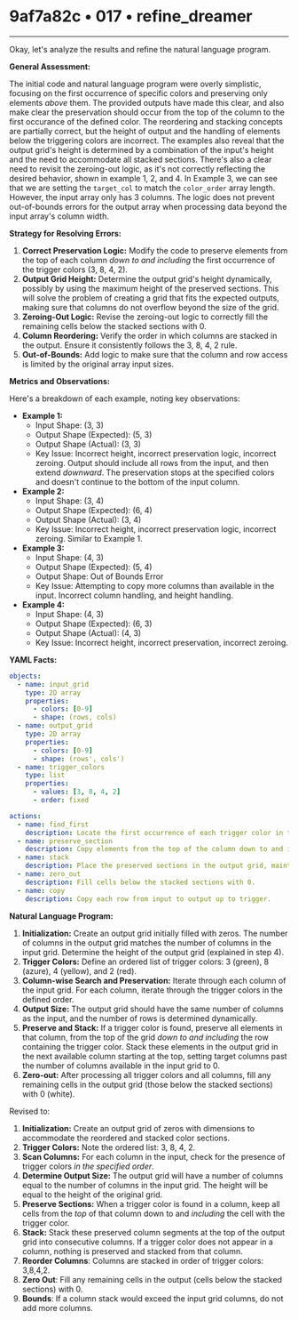 # 9af7a82c • 017 • refine_dreamer

---
Okay, let's analyze the results and refine the natural language program.

**General Assessment:**

The initial code and natural language program were overly simplistic, focusing on the first occurrence of specific colors and preserving only elements *above* them. The provided outputs have made this clear, and also make clear the preservation should occur from the top of the column to the first occurance of the defined color. The reordering and stacking concepts are partially correct, but the height of output and the handling of elements below the triggering colors are incorrect. The examples also reveal that the output grid's height is determined by a combination of the input's height and the need to accommodate all stacked sections. There's also a clear need to revisit the zeroing-out logic, as it's not correctly reflecting the desired behavior, shown in example 1, 2, and 4. In Example 3, we can see that we are setting the `target_col` to match the `color_order` array length. However, the input array only has 3 columns. The logic does not prevent out-of-bounds errors for the output array when processing data beyond the input array's column width.

**Strategy for Resolving Errors:**

1.  **Correct Preservation Logic:** Modify the code to preserve elements from the top of each column *down to and including* the first occurrence of the trigger colors (3, 8, 4, 2).
2.  **Output Grid Height:** Determine the output grid's height dynamically, possibly by using the maximum height of the preserved sections. This will solve the problem of creating a grid that fits the expected outputs, making sure that columns do not overflow beyond the size of the grid.
3.  **Zeroing-Out Logic:** Revise the zeroing-out logic to correctly fill the remaining cells below the stacked sections with 0.
4. **Column Reordering:** Verify the order in which columns are stacked in the output. Ensure it consistently follows the 3, 8, 4, 2 rule.
5. **Out-of-Bounds:** Add logic to make sure that the column and row access is limited by the original array input sizes.

**Metrics and Observations:**

Here's a breakdown of each example, noting key observations:

*   **Example 1:**
    *   Input Shape: (3, 3)
    *   Output Shape (Expected): (5, 3)
    *   Output Shape (Actual): (3, 3)
    *   Key Issue: Incorrect height, incorrect preservation logic, incorrect zeroing. Output should include all rows from the input, and then extend *downward*. The preservation stops at the specified colors and doesn't continue to the bottom of the input column.
*   **Example 2:**
    *   Input Shape: (3, 4)
    *   Output Shape (Expected): (6, 4)
    *   Output Shape (Actual): (3, 4)
    *   Key Issue: Incorrect height, incorrect preservation logic, incorrect zeroing. Similar to Example 1.
*   **Example 3:**
    *   Input Shape: (4, 3)
    *   Output Shape (Expected): (5, 4)
    *   Output Shape: Out of Bounds Error
    *   Key Issue: Attempting to copy more columns than available in the input. Incorrect column handling, and height handling.
*   **Example 4:**
    *   Input Shape: (4, 3)
    *   Output Shape (Expected): (6, 3)
    *   Output Shape (Actual): (4, 3)
    *   Key Issue: Incorrect height, incorrect preservation, incorrect zeroing.

**YAML Facts:**

```yaml
objects:
  - name: input_grid
    type: 2D array
    properties:
      - colors: [0-9]
      - shape: (rows, cols)
  - name: output_grid
    type: 2D array
    properties:
      - colors: [0-9]
      - shape: (rows', cols')
  - name: trigger_colors
    type: list
    properties:
      - values: [3, 8, 4, 2]
      - order: fixed

actions:
  - name: find_first
    description: Locate the first occurrence of each trigger color in the input grid, column-wise.
  - name: preserve_section
    description: Copy elements from the top of the column down to and including the row where the trigger color is found.
  - name: stack
    description: Place the preserved sections in the output grid, maintaining the trigger color order.
  - name: zero_out
    description: Fill cells below the stacked sections with 0.
  - name: copy
    description: Copy each row from input to output up to trigger.

```

**Natural Language Program:**

1.  **Initialization:** Create an output grid initially filled with zeros. The number of columns in the output grid matches the number of columns in the input grid. Determine the height of the output grid (explained in step 4).
2.  **Trigger Colors:** Define an ordered list of trigger colors: 3 (green), 8 (azure), 4 (yellow), and 2 (red).
3.  **Column-wise Search and Preservation:** Iterate through each column of the input grid. For each column, iterate through the trigger colors in the defined order.
4. **Output Size:** The output grid should have the same number of columns as the input, and the number of rows is determined dynamically.
5.  **Preserve and Stack:** If a trigger color is found, preserve all elements in that column, from the top of the grid *down to and including* the row containing the trigger color. Stack these elements in the output grid in the next available column starting at the top, setting target columns past the number of columns available in the input grid to 0.
6. **Zero-out:** After processing all trigger colors and all columns, fill any remaining cells in the output grid (those below the stacked sections) with 0 (white).

Revised to:

1.  **Initialization:** Create an output grid of zeros with dimensions to accommodate the reordered and stacked color sections.
2. **Trigger Colors:** Note the ordered list: 3, 8, 4, 2.
3. **Scan Columns:** For each column in the input, check for the presence of trigger colors *in the specified order*.
4. **Determine Output Size:** The output grid will have a number of columns equal to the number of columns in the input grid. The height will be equal to the height of the original grid.
5. **Preserve Sections:** When a trigger color is found in a column, keep all cells from the *top* of that column down to and *including* the cell with the trigger color.
6. **Stack:** Stack these preserved column segments at the top of the output grid into consecutive columns. If a trigger color does not appear in a column, nothing is preserved and stacked from that column.
7. **Reorder Columns**: Columns are stacked in order of trigger colors: 3,8,4,2.
8. **Zero Out**: Fill any remaining cells in the output (cells below the stacked sections) with 0.
9. **Bounds**: If a column stack would exceed the input grid columns, do not add more columns.

